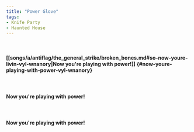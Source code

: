 ```yaml
---
title: "Power Glove"
tags:
- Knife Party
- Haunted House
---
```

&nbsp;
#### [[songs/a/antiflag/the_general_strike/broken_bones.md#so-now-youre-livin-vyl-wnanory|Now you're playing with power!]] {#now-youre-playing-with-power-vyl-wnanory}
&nbsp;
#### Now you're playing with power!
&nbsp;
#### Now you're playing with power!
